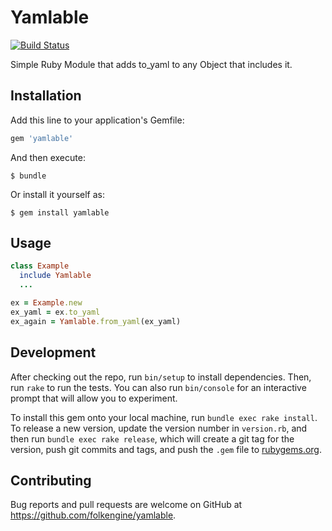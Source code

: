 # Yamlable

[![Build Status](https://travis-ci.org/folkengine/yamlable.svg?branch=master)](https://travis-ci.org/folkengine/yamlable)

Simple Ruby Module that adds to_yaml to any Object that includes it.

## Installation

Add this line to your application's Gemfile:

```ruby
gem 'yamlable'
```

And then execute:

    $ bundle

Or install it yourself as:

    $ gem install yamlable

## Usage


```ruby
class Example
  include Yamlable
  ...
```

```ruby
ex = Example.new
ex_yaml = ex.to_yaml
ex_again = Yamlable.from_yaml(ex_yaml)
```
  

## Development

After checking out the repo, run `bin/setup` to install dependencies. Then, run `rake` to run the tests. You can also run `bin/console` for an interactive prompt that will allow you to experiment.

To install this gem onto your local machine, run `bundle exec rake install`. To release a new version, update the version number in `version.rb`, and then run `bundle exec rake release`, which will create a git tag for the version, push git commits and tags, and push the `.gem` file to [rubygems.org](https://rubygems.org).

## Contributing

Bug reports and pull requests are welcome on GitHub at https://github.com/folkengine/yamlable.

